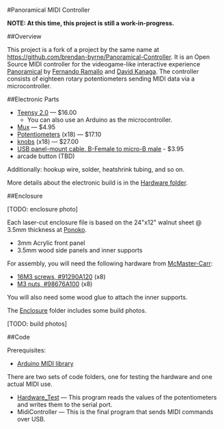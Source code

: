 #Panoramical MIDI Controller

**NOTE: At this time, this project is still a work-in-progress.**

##Overview

This project is a fork of a project by the same name at <https://github.com/brendan-byrne/Panoramical-Controller>. It is an Open Source MIDI controller for the videogame-like interactive experience [Panoramical](http://panoramic.al/) by [Fernando Ramallo](http://www.byfernando.com/) and [David Kanaga](https://davidkanaga.bandcamp.com/). The controller consists of eighteen rotary potentiometers sending MIDI data via a microcontroller.

##Electronic Parts

- [Teensy 2.0](https://www.pjrc.com/store/teensy.html) — $16.00
    - You can also use an Arduino as the microcontroller.
- [Mux](https://www.sparkfun.com/products/9056) — $4.95
- [Potentiometers](https://www.sparkfun.com/products/9939) (x18) — $17.10
- [knobs](https://www.sparkfun.com/products/10002) (x18) — $27.00
- [USB panel-mount cable, B-Female to micro-B male](https://www.adafruit.com/products/937) - $3.95
- arcade button (TBD)

Additionally: hookup wire, solder, heatshrink tubing, and so on.

More details about the electronic build is in the [Hardware folder](Hardware/).

##Enclosure

[TODO: enclosure photo]

Each laser-cut enclosure file is based on the 24"x12" walnut sheet @ 3.5mm thickness at [Ponoko](http://ponoko.com/).

- 3mm Acrylic front panel
- 3.5mm wood side panels and inner supports

For assembly, you will need the following hardware from [McMaster-Carr](http://www.mcmaster.com/):

- [16M3 screws, #91290A120](http://www.mcmaster.com/#91290A120) (x8)
- [M3 nuts, #98676A100](http://www.mcmaster.com/#98676A100) (x8)

You will also need some wood glue to attach the inner supports.

The [Enclosure](Enclosure/) folder includes some build photos.

[TODO: build photos]

##Code

Prerequisites:

- [Arduino MIDI library](https://github.com/FortySevenEffects/arduino_midi_library/)

There are two sets of code folders, one for testing the hardware and one actual MIDI use.

- [Hardware_Test](Hardware_Test/Hardware_Test.ino) — This program reads the values of the potentiometers and writes them to the serial port.
- MidiController — This is the final program that sends MIDI commands over USB.
